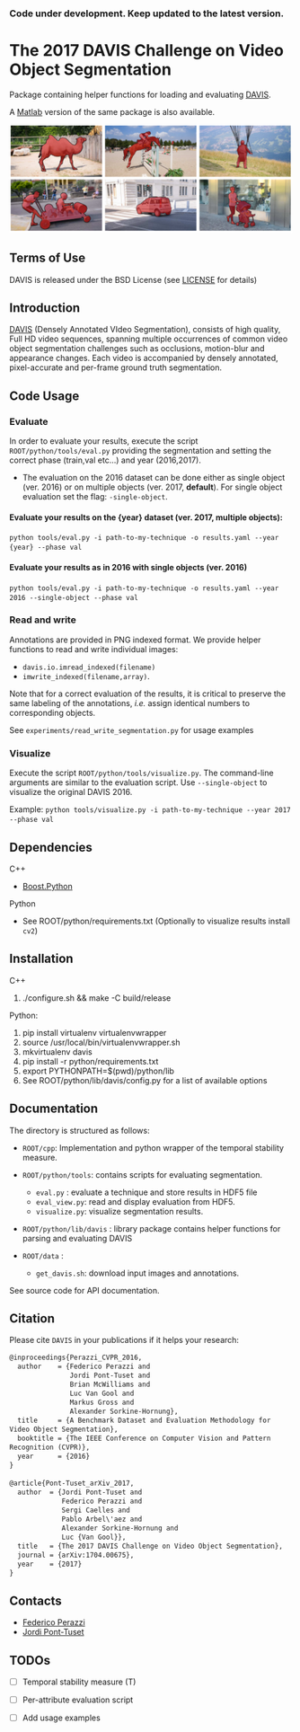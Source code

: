 ### Code under development. Keep updated to the latest version.

The 2017 DAVIS Challenge on Video Object Segmentation
=====================================================================================


Package containing helper functions for loading and evaluating [DAVIS](https://graphics.ethz.ch/~perazzif/davis/index.html).

A [Matlab](https://github.com/jponttuset/davis-matlab) version of the same package is also available.

![](data/davis.png)

Terms of Use
--------------
DAVIS is released under the BSD License (see [LICENSE](LICENSE) for details)


Introduction
--------------
[DAVIS](https://graphics.ethz.ch/~perazzif/davis/index.html) (Densely Annotated VIdeo Segmentation), consists of high quality, Full HD video sequences, spanning multiple occurrences of common video object segmentation challenges such as occlusions, motion-blur and appearance changes. Each video is accompanied by densely annotated, pixel-accurate and per-frame ground truth segmentation.

Code Usage
--------------

### Evaluate
In order to evaluate your results, execute the script `ROOT/python/tools/eval.py` providing the segmentation and setting the correct phase (train,val etc...) and year (2016,2017).

* The evaluation on the 2016 dataset can be done either as single object (ver. 2016) or on multiple objects (ver. 2017, **default**). For single object evaluation set the flag: `-single-object`.

#### Evaluate your results on the {year} dataset (ver. 2017, multiple objects):
`python tools/eval.py -i path-to-my-technique -o results.yaml --year {year} --phase val`

#### Evaluate your results as in 2016 with single objects (ver. 2016)
`python tools/eval.py -i path-to-my-technique -o results.yaml --year 2016 --single-object --phase val`

### Read and write
Annotations are provided in PNG indexed format. We provide helper functions to read and write individual images:

* `davis.io.imread_indexed(filename)`
* `imwrite_indexed(filename,array)`.

Note that for a correct evaluation of the results, it is critical to preserve the same labeling of the annotations, *i.e.* assign identical numbers to corresponding objects.

See `experiments/read_write_segmentation.py` for usage examples

### Visualize
Execute the script `ROOT/python/tools/visualize.py`. The command-line arguments are similar to the evaluation script. Use `--single-object` to visualize the original DAVIS 2016.

Example: `python tools/visualize.py -i path-to-my-technique --year 2017 --phase val`

Dependencies
------------
C++
* [Boost.Python](https://github.com/ndarray/Boost.NumPy.git)

Python
 * See ROOT/python/requirements.txt (Optionally to visualize results install `cv2`)

Installation
--------------
C++

1. ./configure.sh && make -C build/release

Python:

1. pip install virtualenv virtualenvwrapper
2. source /usr/local/bin/virtualenvwrapper.sh
3. mkvirtualenv davis
4. pip install -r python/requirements.txt
5. export PYTHONPATH=$(pwd)/python/lib
6. See ROOT/python/lib/davis/config.py for a list of available options

Documentation
----------------
The directory is structured as follows:

 * `ROOT/cpp`: Implementation and python wrapper of the temporal stability measure.

 * `ROOT/python/tools`: contains scripts for evaluating segmentation.
     - `eval.py` : evaluate a technique and store results in HDF5 file
     - `eval_view.py`: read and display evaluation from HDF5.
     - `visualize.py`: visualize segmentation results.

 * `ROOT/python/lib/davis`  : library package contains helper functions for parsing and evaluating DAVIS

 * `ROOT/data` :
     - `get_davis.sh`: download input images and annotations.

See source code for API documentation.

Citation
--------------

Please cite `DAVIS` in your publications if it helps your research:

    @inproceedings{Perazzi_CVPR_2016,
      author    = {Federico Perazzi and
                   Jordi Pont-Tuset and
                   Brian McWilliams and
                   Luc Van Gool and
                   Markus Gross and
                   Alexander Sorkine-Hornung},
      title     = {A Benchmark Dataset and Evaluation Methodology for Video Object Segmentation},
      booktitle = {The IEEE Conference on Computer Vision and Pattern Recognition (CVPR)},
      year      = {2016}
    }

    @article{Pont-Tuset_arXiv_2017,
      author  = {Jordi Pont-Tuset and
                 Federico Perazzi and
                 Sergi Caelles and
                 Pablo Arbel\'aez and
                 Alexander Sorkine-Hornung and
                 Luc {Van Gool}},
      title   = {The 2017 DAVIS Challenge on Video Object Segmentation},
      journal = {arXiv:1704.00675},
      year    = {2017}
    }


Contacts
------------------
- [Federico Perazzi](https://graphics.ethz.ch/~perazzif)
- [Jordi Pont-Tuset](http://jponttuset.github.io)

TODOs
----------------
  - [ ] Temporal stability measure (T)
  - [ ] Per-attribute evaluation script
  - [ ] Add usage examples

